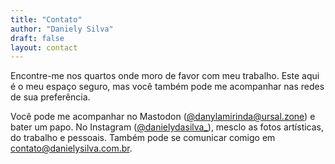 ```yaml
---
title: "Contato"
author: "Daniely Silva"
draft: false
layout: contact
---
```


Encontre-me nos quartos onde moro de favor com meu trabalho. Este aqui é o meu espaço seguro, mas você também pode me acompanhar nas redes de sua preferência.

Você pode me acompanhar no Mastodon ([@danylamirinda@ursal.zone](https://ursal.zone/@danylamirinda)) e bater um papo. No Instagram ([@danielydasilva_](https://www.instagram.com/danielydasilva_/)), mesclo as fotos artísticas, do trabalho e pessoais. Também pode se comunicar comigo em [contato@danielysilva.com.br](mailto:contato@danielysilva.com.br).
